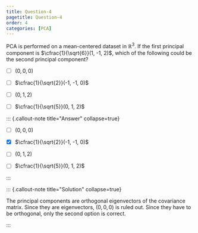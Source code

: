 ```yaml
---
title: Question-4
pagetitle: Question-4
order: 4
categories: [PCA]
---
```


PCA is performed on a mean-centered dataset in $\mathbb{R}^{3}$. If the first principal component is $\cfrac{1}{\sqrt{6}}(1, -1, 2)$, which of the following could be the second principal component?

- [ ] $(0, 0, 0)$

  

- [ ] $\cfrac{1}{\sqrt{2}}(-1, -1, 0)$

  

- [ ] $(0, 1, 2)$

  

- [ ] $\cfrac{1}{\sqrt{5}}(0, 1, 2)$

  

::: {.callout-note title="Answer" collapse=true}

- [ ] $(0, 0, 0)$

  

- [x] $\cfrac{1}{\sqrt{2}}(-1, -1, 0)$

  

- [ ] $(0, 1, 2)$

  

- [ ] $\cfrac{1}{\sqrt{5}}(0, 1, 2)$

  

:::

::: {.callout-note title="Solution" collapse=true}

The principal components are orthogonal eigenvectors of the covariance matrix. Since they are eigenvectors, $(0, 0, 0)$ is ruled out. Since they have to be orthogonal, only the second option is correct.

:::